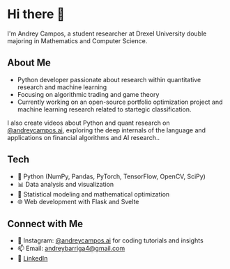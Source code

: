 # Hi there 👋

I'm Andrey Campos, a student researcher at Drexel University double majoring in Mathematics and Computer Science.

## About Me
- Python developer passionate about research within quantitative research and machine learning
-  Focusing on algorithmic trading and game theory
-  Currently working on an open-source portfolio optimization project and machine learning research related to startegic classification.

I also create videos about Python and quant research on [@andreycampos.ai](https://instagram.com/andreycampos.ai), exploring the deep internals of the language and applications on financial algorithms and AI research..

## Tech
- 🐍 Python (NumPy, Pandas, PyTorch, TensorFlow, OpenCV, SciPy)
- 📊 Data analysis and visualization
- 🔢 Statistical modeling and mathematical optimization
- 🌐 Web development with Flask and Svelte

## Connect with Me
- 📱 Instagram: [@andreycampos.ai](https://instagram.com/andreycampos.ai) for coding tutorials and insights
- 📫 Email: andreybarriga4@gmail.com
- 💼 [LinkedIn](https://linkedin.com/in/andreyb-campos)
